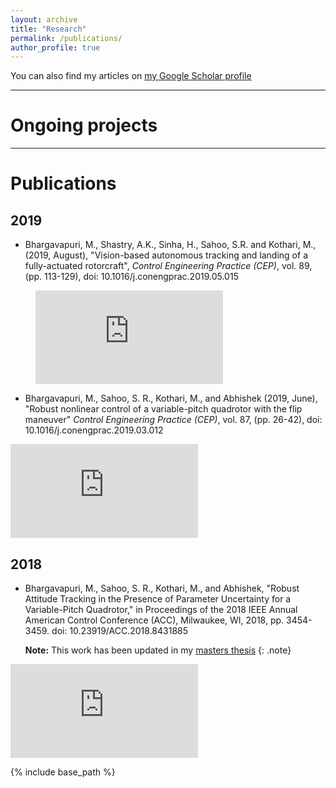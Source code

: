 ```yaml
---
layout: archive
title: "Research"
permalink: /publications/
author_profile: true
---
```


You can also find my articles on [my Google Scholar profile](https://scholar.google.co.in/citations?user=aPGRPi4AAAAJ&hl=en&authuser=1)

<!-- blank line -->
----
<!-- blank line -->

Ongoing projects
=====

<!-- blank line -->
----
<!-- blank line -->

Publications
=====

## 2019

* Bhargavapuri, M., Shastry, A.K., Sinha, H., Sahoo, S.R. and Kothari, M., (2019, August), "Vision-based autonomous tracking and landing of a fully-actuated rotorcraft", _Control Engineering Practice (CEP)_, vol. 89, (pp. 113-129), doi: 10.1016/j.conengprac.2019.05.015
<!-- blank line -->
<figure class="video_container">
  <iframe src="https://www.youtube.com/embed/Czgc6OZPnDw" frameborder="0" allowfullscreen="true"> </iframe>
</figure>
<!-- blank line -->

* Bhargavapuri, M., Sahoo, S. R., Kothari, M., and Abhishek (2019, June), "Robust nonlinear control of a variable-pitch quadrotor with the flip maneuver" _Control Engineering Practice (CEP)_, vol. 87, (pp. 26-42), doi: 10.1016/j.conengprac.2019.03.012
<!-- blank line -->
<iframe src="https://www.youtube.com/embed/jKorhMlJLLo" frameborder="0" allow="accelerometer; autoplay; encrypted-media; gyroscope; picture-in-picture" allowfullscreen></iframe>
<!-- blank line -->

## 2018

* Bhargavapuri, M., Sahoo, S. R., Kothari, M., and Abhishek, "Robust Attitude Tracking in the Presence of Parameter Uncertainty for a Variable-Pitch Quadrotor," in Proceedings of the 2018 IEEE Annual American Control Conference (ACC), Milwaukee, WI, 2018, pp. 3454-3459.
doi: 10.23919/ACC.2018.8431885

	**Note:** This work has been updated in my [masters thesis](http://mahathi1992.github.io/files/mtech_thesis.pdf)
	{: .note}

<!-- blank line -->
<iframe src="https://www.youtube.com/embed/UYpmwrI-T0c" frameborder="0" allow="accelerometer; autoplay; encrypted-media; gyroscope; picture-in-picture" allowfullscreen></iframe>
<!-- blank line -->

{% include base_path %}

<!-- {% for post in site.publications reversed %}
  {% include archive-single.html %}
{% endfor %}

-->

